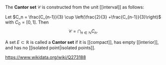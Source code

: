 The **Cantor set** $\mathcal C$ is constructed from the unit [[interval]] as follows:

Let $C_n = \frac{C_{n-1}}{3} \cup \left(\frac{2}{3} +\frac{C_{n-1}}{3}\right)$ with $C_0 = [0,1]$. Then $$\mathcal C = \bigcap_{n\in\mathbb N} C_n.$$

A set $E\subset \mathbb R$ is called a **Cantor set** if it is [[compact]], has empty [[interior]], and has no [[isolated point|isolated points]].

https://www.wikidata.org/wiki/Q273188